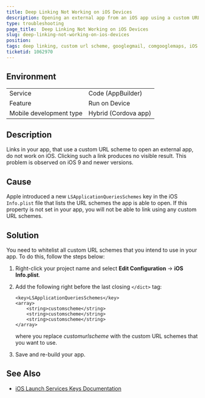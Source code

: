```yaml
---
title: Deep Linking Not Working on iOS Devices
description: Opening an external app from an iOS app using a custom URL scheme doesn't work
type: troubleshooting
page_title:  Deep Linking Not Working on iOS Devices
slug: deep-linking-not-working-on-ios-devices
position:
tags: deep linking, custom url scheme, googlegmail, comgooglemaps, iOS
ticketid: 1062970
---
```


## Environment
<table>
  <tr>
    <td>Service</td>
    <td>Code (AppBuilder)</td>	
  </tr>
  <tr>
    <td>Feature</td>
    <td>Run on Device</td>	
  </tr>
  <tr>
    <td>Mobile development type</td>
    <td>Hybrid (Cordova app)</td>
  </tr>
</table>

## Description
Links in your app, that use a custom URL scheme to open an external app, do not work on iOS. Clicking such a link produces no visible result. This problem is observed on iOS 9 and newer versions.

## Cause
Apple introduced a new `LSApplicationQueriesSchemes` key in the iOS `Info.plist` file that lists the URL schemes the app is able to open. If this property is not set in your app, you will not be able to link using any custom URL schemes.

## Solution
You need to whitelist all custom URL schemes that you intend to use in your app. To do this, follow the steps below:

1. Right-click your project name and select **Edit Configuration** -> **iOS Info.plist**.
2. Add the following right before the last closing `</dict>` tag:

	```
	<key>LSApplicationQueriesSchemes</key>
	<array>
  		<string>customscheme</string>
  		<string>customscheme</string>
  		<string>customscheme</string>
	</array>
	```
	where you replace *customurlscheme* with the custom URL schemes that you want to use.
3. Save and re-build your app.

## See Also
* [iOS Launch Services Keys Documentation](https://developer.apple.com/library/content/documentation/General/Reference/InfoPlistKeyReference/Articles/LaunchServicesKeys.html)
